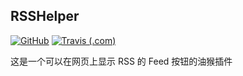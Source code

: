 ## RSSHelper

[![GitHub](https://img.shields.io/github/license/BangumiSystem/RSSHelper.svg?style=flat-square)](https://github.com/BangumiSystem/RSSHelper/blob/master/LICENSE)
[![Travis (.com)](https://img.shields.io/travis/com/BangumiSystem/RSSHelper.svg?style=flat-square)](https://travis-ci.com/BangumiSystem/RSSHelper)

这是一个可以在网页上显示 RSS 的 Feed 按钮的油猴插件
